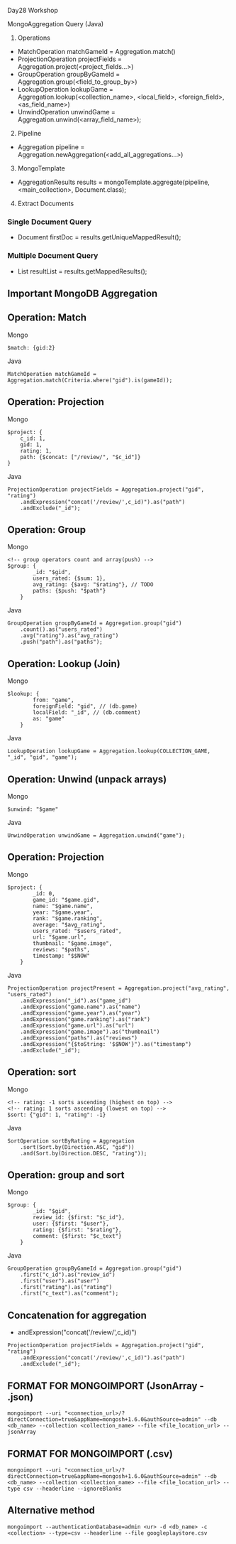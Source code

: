 Day28 Workshop


MongoAggregation Query (Java)
1. Operations
- MatchOperation matchGameId = Aggregation.match(<Criteria>)
- ProjectionOperation projectFields = Aggregation.project(<project_fields...>)
- GroupOperation groupByGameId = Aggregation.group(<field_to_group_by>)
- LookupOperation lookupGame = Aggregation.lookup(<collection_name>, <local_field>, <foreign_field>, <as_field_name>)
- UnwindOperation unwindGame = Aggregation.unwind(<array_field_name>);
2. Pipeline
- Aggregation pipeline = Aggregation.newAggregation(<add_all_aggregations...>)
3. MongoTemplate
- AggregationResults<Document> results = mongoTemplate.aggregate(pipeline, <main_collection>, Document.class);
4. Extract Documents
### Single Document Query
- Document firstDoc = results.getUniqueMappedResult(); 
### Multiple Document Query
- List<Document> resultList = results.getMappedResults();

## Important MongoDB Aggregation
## Operation: Match
Mongo
```
$match: {gid:2}
```
Java
```
MatchOperation matchGameId = Aggregation.match(Criteria.where("gid").is(gameId));
```
## Operation: Projection
Mongo
```
$project: {
    c_id: 1,
    gid: 1,
    rating: 1,
    path: {$concat: ["/review/", "$c_id"]}
}
```
Java
```
ProjectionOperation projectFields = Aggregation.project("gid", "rating")
    .andExpression("concat('/review/',c_id)").as("path")
    .andExclude("_id");
```

## Operation: Group
Mongo
```
<!-- group operators count and array(push) -->
$group: {
        _id: "$gid",
        users_rated: {$sum: 1},
        avg_rating: {$avg: "$rating"}, // TODO
        paths: {$push: "$path"}
    }
```
Java
```
GroupOperation groupByGameId = Aggregation.group("gid")
    .count().as("users_rated")
    .avg("rating").as("avg_rating")
    .push("path").as("paths");
```
## Operation: Lookup (Join)
Mongo
```
$lookup: {
        from: "game",
        foreignField: "gid", // (db.game)
        localField: "_id", // (db.comment)
        as: "game"
    }
```
Java
```
LookupOperation lookupGame = Aggregation.lookup(COLLECTION_GAME, "_id", "gid", "game");
```
## Operation: Unwind (unpack arrays)
Mongo
```
$unwind: "$game"
```
Java
```
UnwindOperation unwindGame = Aggregation.unwind("game");
```
## Operation: Projection
Mongo
```
$project: {
        _id: 0,
        game_id: "$game.gid",
        name: "$game.name",
        year: "$game.year",
        rank: "$game.ranking",
        average: "$avg_rating",
        users_rated: "$users_rated",
        url: "$game.url",
        thumbnail: "$game.image",
        reviews: "$paths",
        timestamp: "$$NOW"
    }
```
Java
```
ProjectionOperation projectPresent = Aggregation.project("avg_rating", "users_rated")
    .andExpression("_id").as("game_id")
    .andExpression("game.name").as("name")
    .andExpression("game.year").as("year")
    .andExpression("game.ranking").as("rank")
    .andExpression("game.url").as("url")
    .andExpression("game.image").as("thumbnail")
    .andExpression("paths").as("reviews")
    .andExpression("{$toString: '$$NOW'}").as("timestamp")
    .andExclude("_id");
```
## Operation: sort
Mongo
```
<!-- rating: -1 sorts ascending (highest on top) -->
<!-- rating: 1 sorts ascending (lowest on top) -->
$sort: {"gid": 1, "rating": -1}
```
Java
```
SortOperation sortByRating = Aggregation
    .sort(Sort.by(Direction.ASC, "gid"))
    .and(Sort.by(Direction.DESC, "rating"));
```
## Operation: group and sort
Mongo
```
$group: {
        _id: "$gid",
        review_id: {$first: "$c_id"},
        user: {$first: "$user"},
        rating: {$first: "$rating"},
        comment: {$first: "$c_text"}
    }
```
Java
```
GroupOperation groupByGameId = Aggregation.group("gid")
    .first("c_id").as("review_id")
    .first("user").as("user")
    .first("rating").as("rating")
    .first("c_text").as("comment");
```

## Concatenation for aggregation
- andExpression("concat('/review/',c_id)")
```
ProjectionOperation projectFields = Aggregation.project("gid", "rating")
    .andExpression("concat('/review/',c_id)").as("path")
    .andExclude("_id");
```

## FORMAT FOR MONGOIMPORT (JsonArray - .json)
```
mongoimport --uri "<connection_url>/?directConnection=true&appName=mongosh+1.6.0&authSource=admin" --db <db_name> --collection <collection_name> --file <file_location_url> --jsonArray
```

## FORMAT FOR MONGOIMPORT (.csv)
```
mongoimport --uri "<connection_url>/?directConnection=true&appName=mongosh+1.6.0&authSource=admin" --db <db_name> --collection <collection_name> --file <file_location_url> --type csv --headerline --ignoreBlanks
```
## Alternative method
```
mongoimport --authenticationDatabase=admin <ur> -d <db_name> -c <collection> --type=csv --headerline --file googleplaystore.csv
```